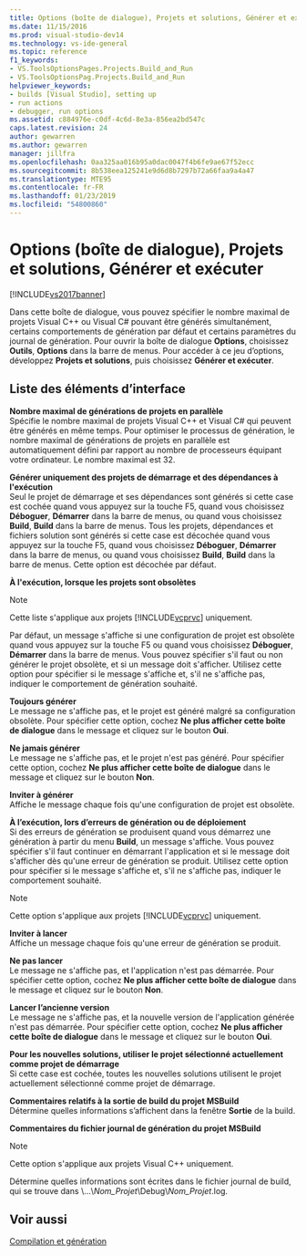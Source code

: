 ```yaml
---
title: Options (boîte de dialogue), Projets et solutions, Générer et exécuter | Microsoft Docs
ms.date: 11/15/2016
ms.prod: visual-studio-dev14
ms.technology: vs-ide-general
ms.topic: reference
f1_keywords:
- VS.ToolsOptionsPages.Projects.Build_and_Run
- VS.ToolsOptionsPag.Projects.Build_and_Run
helpviewer_keywords:
- builds [Visual Studio], setting up
- run actions
- debugger, run options
ms.assetid: c884976e-c0df-4c6d-8e3a-856ea2bd547c
caps.latest.revision: 24
author: gewarren
ms.author: gewarren
manager: jillfra
ms.openlocfilehash: 0aa325aa016b95a0dac0047f4b6fe9ae67f52ecc
ms.sourcegitcommit: 8b538eea125241e9d6d8b7297b72a66faa9a4a47
ms.translationtype: MTE95
ms.contentlocale: fr-FR
ms.lasthandoff: 01/23/2019
ms.locfileid: "54800860"
---
```

# <a name="options-dialog-box--projects-and-solutions-build-and-run"></a>Options (boîte de dialogue), Projets et solutions, Générer et exécuter
[!INCLUDE[vs2017banner](../../includes/vs2017banner.md)]

  
Dans cette boîte de dialogue, vous pouvez spécifier le nombre maximal de projets Visual C++ ou Visual C# pouvant être générés simultanément, certains comportements de génération par défaut et certains paramètres du journal de génération. Pour ouvrir la boîte de dialogue **Options**, choisissez **Outils**, **Options** dans la barre de menus. Pour accéder à ce jeu d’options, développez **Projets et solutions**, puis choisissez **Générer et exécuter**.  
  
## <a name="uielement-list"></a>Liste des éléments d’interface  
 **Nombre maximal de générations de projets en parallèle**  
 Spécifie le nombre maximal de projets Visual C++ et Visual C# qui peuvent être générés en même temps. Pour optimiser le processus de génération, le nombre maximal de générations de projets en parallèle est automatiquement défini par rapport au nombre de processeurs équipant votre ordinateur. Le nombre maximal est 32.  
  
 **Générer uniquement des projets de démarrage et des dépendances à l'exécution**  
 Seul le projet de démarrage et ses dépendances sont générés si cette case est cochée quand vous appuyez sur la touche F5, quand vous choisissez **Déboguer**, **Démarrer** dans la barre de menus, ou quand vous choisissez **Build**, **Build** dans la barre de menus. Tous les projets, dépendances et fichiers solution sont générés si cette case est décochée quand vous appuyez sur la touche F5, quand vous choisissez **Déboguer**, **Démarrer** dans la barre de menus, ou quand vous choisissez **Build**, **Build** dans la barre de menus. Cette option est décochée par défaut.  
  
 **À l'exécution, lorsque les projets sont obsolètes**  
 > [!NOTE]
>  Cette liste s'applique aux projets [!INCLUDE[vcprvc](../../includes/vcprvc-md.md)] uniquement.  
  
 Par défaut, un message s'affiche si une configuration de projet est obsolète quand vous appuyez sur la touche F5 ou quand vous choisissez **Déboguer**, **Démarrer** dans la barre de menus. Vous pouvez spécifier s'il faut ou non générer le projet obsolète, et si un message doit s'afficher. Utilisez cette option pour spécifier si le message s'affiche et, s'il ne s'affiche pas, indiquer le comportement de génération souhaité.  
  
 **Toujours générer**  
 Le message ne s'affiche pas, et le projet est généré malgré sa configuration obsolète. Pour spécifier cette option, cochez **Ne plus afficher cette boîte de dialogue** dans le message et cliquez sur le bouton **Oui**.  
  
 **Ne jamais générer**  
 Le message ne s'affiche pas, et le projet n'est pas généré. Pour spécifier cette option, cochez **Ne plus afficher cette boîte de dialogue** dans le message et cliquez sur le bouton **Non**.  
  
 **Inviter à générer**  
 Affiche le message chaque fois qu'une configuration de projet est obsolète.  
  
 **À l’exécution, lors d’erreurs de génération ou de déploiement**  
 Si des erreurs de génération se produisent quand vous démarrez une génération à partir du menu **Build**, un message s'affiche. Vous pouvez spécifier s'il faut continuer en démarrant l'application et si le message doit s'afficher dès qu'une erreur de génération se produit. Utilisez cette option pour spécifier si le message s'affiche et, s'il ne s'affiche pas, indiquer le comportement souhaité.  
  
> [!NOTE]
>  Cette option s'applique aux projets [!INCLUDE[vcprvc](../../includes/vcprvc-md.md)] uniquement.  
  
 **Inviter à lancer**  
 Affiche un message chaque fois qu'une erreur de génération se produit.  
  
 **Ne pas lancer**  
 Le message ne s'affiche pas, et l'application n'est pas démarrée. Pour spécifier cette option, cochez **Ne plus afficher cette boîte de dialogue** dans le message et cliquez sur le bouton **Non**.  
  
 **Lancer l’ancienne version**  
 Le message ne s'affiche pas, et la nouvelle version de l'application générée n'est pas démarrée. Pour spécifier cette option, cochez **Ne plus afficher cette boîte de dialogue** dans le message et cliquez sur le bouton **Oui**.  
  
 **Pour les nouvelles solutions, utiliser le projet sélectionné actuellement comme projet de démarrage**  
 Si cette case est cochée, toutes les nouvelles solutions utilisent le projet actuellement sélectionné comme projet de démarrage.  
  
 **Commentaires relatifs à la sortie de build du projet MSBuild**  
 Détermine quelles informations s’affichent dans la fenêtre **Sortie** de la build.  
  
 **Commentaires du fichier journal de génération du projet MSBuild**  
 > [!NOTE]
>  Cette option s'applique aux projets Visual C++ uniquement.  
  
 Détermine quelles informations sont écrites dans le fichier journal de build, qui se trouve dans \\...\\*Nom_Projet*\Debug\\*Nom_Projet*.log.  
  
## <a name="see-also"></a>Voir aussi  
 [Compilation et génération](../../ide/compiling-and-building-in-visual-studio.md)
